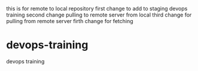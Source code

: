 this is for remote  to local repository 
first change to add to staging devops training 
second change pulling to remote server from local
third change for pulling from remote server
firth change for fetching
# devops-training
devops training 
